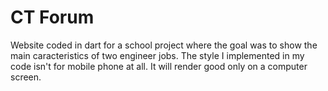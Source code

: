 # CT Forum

Website coded in dart for a school project where the goal was to show the main caracteristics of two engineer jobs.
The style I implemented in my code isn't for mobile phone at all. It will render good only on a computer screen.
